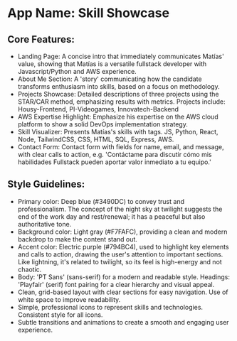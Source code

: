# **App Name**: Skill Showcase

## Core Features:

- Landing Page: A concise intro that immediately communicates Matías' value, showing that Matías is a versatile fullstack developer with Javascript/Python and AWS experience.
- About Me Section: A 'story' communicating how the candidate transforms enthusiasm into skills, based on a focus on methodology.
- Projects Showcase: Detailed descriptions of three projects using the STAR/CAR method, emphasizing results with metrics. Projects include: Housy-Frontend, PI-Videogames, Innovatech-Backend
- AWS Expertise Highlight: Emphasize his expertise on the AWS cloud platform to show a solid DevOps implementation strategy.
- Skill Visualizer: Presents Matías's skills with tags. JS, Python, React, Node, TailwindCSS, CSS, HTML, SQL, Express, AWS.
- Contact Form: Contact form with fields for name, email, and message, with clear calls to action, e.g. 'Contáctame para discutir cómo mis habilidades Fullstack pueden aportar valor inmediato a tu equipo.'

## Style Guidelines:

- Primary color: Deep blue (#3490DC) to convey trust and professionalism. The concept of the night sky at twilight suggests the end of the work day and rest/renewal; it has a peaceful but also authoritative tone.
- Background color: Light gray (#F7FAFC), providing a clean and modern backdrop to make the content stand out.
- Accent color: Electric purple (#794BC4), used to highlight key elements and calls to action, drawing the user's attention to important sections. Like lightning, it's related to twilight, so its feel is high-energy and not chaotic.
- Body: 'PT Sans' (sans-serif) for a modern and readable style. Headings: 'Playfair' (serif) font pairing for a clear hierarchy and visual appeal.
- Clean, grid-based layout with clear sections for easy navigation. Use of white space to improve readability.
- Simple, professional icons to represent skills and technologies. Consistent style for all icons.
- Subtle transitions and animations to create a smooth and engaging user experience.